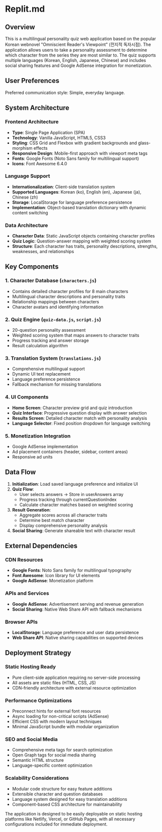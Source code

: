 # Replit.md

## Overview

This is a multilingual personality quiz web application based on the popular Korean webnovel "Omniscient Reader's Viewpoint" (전지적 독자시점). The application allows users to take a personality assessment to determine which character from the series they are most similar to. The quiz supports multiple languages (Korean, English, Japanese, Chinese) and includes social sharing features and Google AdSense integration for monetization.

## User Preferences

Preferred communication style: Simple, everyday language.

## System Architecture

### Frontend Architecture
- **Type**: Single Page Application (SPA)
- **Technology**: Vanilla JavaScript, HTML5, CSS3
- **Styling**: CSS Grid and Flexbox with gradient backgrounds and glass-morphism effects
- **Responsive Design**: Mobile-first approach with viewport meta tags
- **Fonts**: Google Fonts (Noto Sans family for multilingual support)
- **Icons**: Font Awesome 6.4.0

### Language Support
- **Internationalization**: Client-side translation system
- **Supported Languages**: Korean (ko), English (en), Japanese (ja), Chinese (zh)
- **Storage**: LocalStorage for language preference persistence
- **Implementation**: Object-based translation dictionary with dynamic content switching

### Data Architecture
- **Character Data**: Static JavaScript objects containing character profiles
- **Quiz Logic**: Question-answer mapping with weighted scoring system
- **Structure**: Each character has traits, personality descriptions, strengths, weaknesses, and relationships

## Key Components

### 1. Character Database (`characters.js`)
- Contains detailed character profiles for 8 main characters
- Multilingual character descriptions and personality traits
- Relationship mappings between characters
- Character avatars and identifying information

### 2. Quiz Engine (`quiz-data.js`, `script.js`)
- 20-question personality assessment
- Weighted scoring system that maps answers to character traits
- Progress tracking and answer storage
- Result calculation algorithm

### 3. Translation System (`translations.js`)
- Comprehensive multilingual support
- Dynamic UI text replacement
- Language preference persistence
- Fallback mechanism for missing translations

### 4. UI Components
- **Home Screen**: Character preview grid and quiz introduction
- **Quiz Interface**: Progressive question display with answer selection
- **Results Screen**: Detailed character match with personality analysis
- **Language Selector**: Fixed position dropdown for language switching

### 5. Monetization Integration
- Google AdSense implementation
- Ad placement containers (header, sidebar, content areas)
- Responsive ad units

## Data Flow

1. **Initialization**: Load saved language preference and initialize UI
2. **Quiz Flow**: 
   - User selects answers → Store in userAnswers array
   - Progress tracking through currentQuestionIndex
   - Calculate character matches based on weighted scoring
3. **Result Generation**: 
   - Aggregate scores across all character traits
   - Determine best match character
   - Display comprehensive personality analysis
4. **Social Sharing**: Generate shareable text with character result

## External Dependencies

### CDN Resources
- **Google Fonts**: Noto Sans family for multilingual typography
- **Font Awesome**: Icon library for UI elements
- **Google AdSense**: Monetization platform

### APIs and Services
- **Google AdSense**: Advertisement serving and revenue generation
- **Social Sharing**: Native Web Share API with fallback mechanisms

### Browser APIs
- **LocalStorage**: Language preference and user data persistence
- **Web Share API**: Native sharing capabilities on supported devices

## Deployment Strategy

### Static Hosting Ready
- Pure client-side application requiring no server-side processing
- All assets are static files (HTML, CSS, JS)
- CDN-friendly architecture with external resource optimization

### Performance Optimizations
- Preconnect hints for external font resources
- Async loading for non-critical scripts (AdSense)
- Efficient CSS with modern layout techniques
- Minimal JavaScript bundle with modular organization

### SEO and Social Media
- Comprehensive meta tags for search optimization
- Open Graph tags for social media sharing
- Semantic HTML structure
- Language-specific content optimization

### Scalability Considerations
- Modular code structure for easy feature additions
- Extensible character and question databases
- Language system designed for easy translation additions
- Component-based CSS architecture for maintainability

The application is designed to be easily deployable on static hosting platforms like Netlify, Vercel, or GitHub Pages, with all necessary configurations included for immediate deployment.